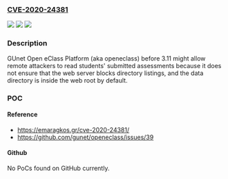### [CVE-2020-24381](https://cve.mitre.org/cgi-bin/cvename.cgi?name=CVE-2020-24381)
![](https://img.shields.io/static/v1?label=Product&message=n%2Fa&color=blue)
![](https://img.shields.io/static/v1?label=Version&message=n%2Fa&color=blue)
![](https://img.shields.io/static/v1?label=Vulnerability&message=n%2Fa&color=brighgreen)

### Description

GUnet Open eClass Platform (aka openeclass) before 3.11 might allow remote attackers to read students' submitted assessments because it does not ensure that the web server blocks directory listings, and the data directory is inside the web root by default.

### POC

#### Reference
- https://emaragkos.gr/cve-2020-24381/
- https://github.com/gunet/openeclass/issues/39

#### Github
No PoCs found on GitHub currently.

